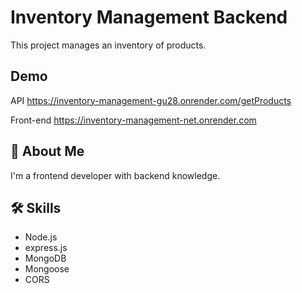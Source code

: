 
# Inventory Management Backend

This project manages an inventory of products.

## Demo

API https://inventory-management-gu28.onrender.com/getProducts

Front-end https://inventory-management-net.onrender.com

## 🚀 About Me
I'm a frontend developer with backend knowledge.

## 🛠 Skills
- Node.js
- express.js
- MongoDB
- Mongoose
- CORS
